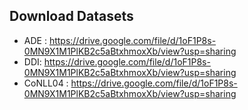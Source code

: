 


## Download Datasets 
- ADE : https://drive.google.com/file/d/1oF1P8s-0MN9X1M1PlKB2c5aBtxhmoxXb/view?usp=sharing 
- DDI: https://drive.google.com/file/d/1oF1P8s-0MN9X1M1PlKB2c5aBtxhmoxXb/view?usp=sharing  
- CoNLL04 : https://drive.google.com/file/d/1oF1P8s-0MN9X1M1PlKB2c5aBtxhmoxXb/view?usp=sharing  
 



